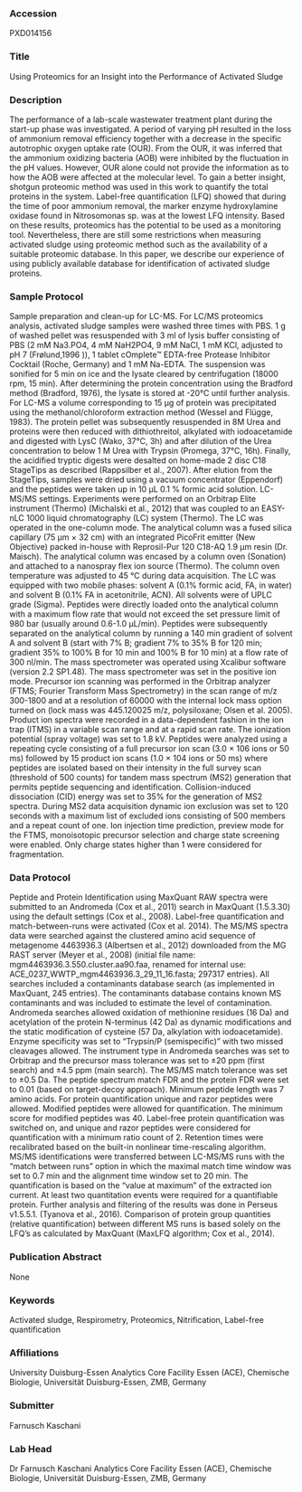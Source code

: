 ### Accession
PXD014156

### Title
Using Proteomics for an Insight into the Performance of Activated Sludge

### Description
The performance of a lab-scale wastewater treatment plant during the start-up phase was investigated. A period of varying pH resulted in the loss of ammonium removal efficiency together with a decrease in the specific autotrophic oxygen uptake rate (OUR). From the OUR, it was inferred that the ammonium oxidizing bacteria (AOB) were inhibited by the fluctuation in the pH values. However, OUR alone could not provide the information as to how the AOB were affected at the molecular level. To gain a better insight, shotgun proteomic method was used in this work to quantify the total proteins in the system. Label-free quantification (LFQ) showed that during the time of poor ammonium removal, the marker enzyme hydroxylamine oxidase found in Nitrosomonas sp. was at the lowest LFQ intensity. Based on these results, proteomics has the potential to be used as a monitoring tool. Nevertheless, there are still some restrictions when measuring activated sludge using proteomic method such as the availability of a suitable proteomic database. In this paper, we describe our experience of using publicly available database for identification of activated sludge proteins.

### Sample Protocol
Sample preparation and clean-up for LC-MS. For LC/MS proteomics analysis, activated sludge samples were washed three times with PBS. 1 g of washed pellet was resuspended with 3 ml of lysis buffer consisting of PBS (2 mM Na3.PO4, 4 mM NaH2PO4, 9 mM NaCl, 1 mM KCl, adjusted to pH 7 (Frølund,1996 )), 1 tablet cOmplete™ EDTA-free Protease Inhibitor Cocktail (Roche, Germany) and 1 mM Na-EDTA. The suspension was sonified for 5 min on ice and the lysate cleared by centrifugation (18000 rpm, 15 min). After determining the protein concentration using the Bradford method (Bradford, 1976), the lysate is stored at -20°C until further analysis. For LC-MS a volume corresponding to 15 µg of protein was precipitated using the methanol/chloroform extraction method (Wessel and Flügge, 1983). The protein pellet was subsequently resuspended in 8M Urea and proteins were then reduced with dithiothreitol, alkylated with iodoacetamide and digested with LysC (Wako, 37°C, 3h)  and after dilution of the Urea concentration to below 1 M Urea with Trypsin (Promega, 37°C, 16h). Finally, the acidified tryptic digests were desalted on home-made 2 disc C18 StageTips as described (Rappsilber et al., 2007). After elution from the StageTips, samples were dried using a vacuum concentrator (Eppendorf) and the peptides were taken up in 10 µL 0.1 % formic acid solution.  LC-MS/MS settings. Experiments were performed on an Orbitrap Elite instrument (Thermo) (Michalski et al., 2012) that was coupled to an EASY-nLC 1000 liquid chromatography (LC) system (Thermo). The LC was operated in the one-column mode. The analytical column was a fused silica capillary (75 µm × 32 cm) with an integrated PicoFrit emitter (New Objective) packed in-house with Reprosil-Pur 120 C18-AQ 1.9 µm resin (Dr. Maisch). The analytical column was encased by a column oven (Sonation) and attached to a nanospray flex ion source (Thermo). The column oven temperature was adjusted to 45 °C during data acquisition. The LC was equipped with two mobile phases: solvent A (0.1% formic acid, FA, in water) and solvent B (0.1% FA in acetonitrile, ACN). All solvents were of UPLC grade (Sigma). Peptides were directly loaded onto the analytical column with a maximum flow rate that would not exceed the set pressure limit of 980 bar (usually around 0.6-1.0 µL/min). Peptides were subsequently separated on the analytical column by running a 140 min gradient of solvent A and solvent B (start with 7% B; gradient 7% to 35% B for 120 min; gradient 35% to 100% B for 10 min and 100% B for 10 min) at a flow rate of 300 nl/min. The mass spectrometer was operated using Xcalibur software (version 2.2 SP1.48). The mass spectrometer was set in the positive ion mode. Precursor ion scanning was performed in the Orbitrap analyzer (FTMS; Fourier Transform Mass Spectrometry) in the scan range of m/z 300-1800 and at a resolution of 60000 with the internal lock mass option turned on (lock mass was 445.120025 m/z, polysiloxane; Olsen et al. 2005). Product ion spectra were recorded in a data-dependent fashion in the ion trap (ITMS) in a variable scan range and at a rapid scan rate. The ionization potential (spray voltage) was set to 1.8 kV. Peptides were analyzed using a repeating cycle consisting of a full precursor ion scan (3.0 × 106 ions or 50 ms) followed by 15 product ion scans (1.0 × 104 ions or 50 ms) where peptides are isolated based on their intensity in the full survey scan (threshold of 500 counts) for tandem mass spectrum (MS2) generation that permits peptide sequencing and identification. Collision-induced dissociation (CID) energy was set to 35% for the generation of MS2 spectra. During MS2 data acquisition dynamic ion exclusion was set to 120 seconds with a maximum list of excluded ions consisting of 500 members and a repeat count of one. Ion injection time prediction, preview mode for the FTMS, monoisotopic precursor selection and charge state screening were enabled. Only charge states higher than 1 were considered for fragmentation.

### Data Protocol
Peptide and Protein Identification using MaxQuant RAW spectra were submitted to an Andromeda (Cox et al., 2011) search in MaxQuant (1.5.3.30) using the default settings (Cox et al., 2008). Label-free quantification and match-between-runs were activated (Cox et al. 2014). The MS/MS spectra data were searched against the clustered amino acid sequence of metagenome 4463936.3 (Albertsen et al., 2012) downloaded from the MG RAST server (Meyer et al., 2008) (initial file name: mgm4463936.3.550.cluster.aa90.faa, renamed for internal use: ACE_0237_WWTP_mgm4463936.3_29_11_16.fasta; 297317 entries). All searches included a contaminants database search (as implemented in MaxQuant, 245 entries). The contaminants database contains known MS contaminants and was included to estimate the level of contamination. Andromeda searches allowed oxidation of methionine residues (16 Da) and acetylation of the protein N-terminus (42 Da) as dynamic modifications and the static modification of cysteine (57 Da, alkylation with iodoacetamide). Enzyme specificity was set to “Trypsin/P (semispecific)” with two missed cleavages allowed. The instrument type in Andromeda searches was set to Orbitrap and the precursor mass tolerance was set to ±20 ppm (first search) and ±4.5 ppm (main search). The MS/MS match tolerance was set to ±0.5 Da. The peptide spectrum match FDR and the protein FDR were set to 0.01 (based on target-decoy approach). Minimum peptide length was 7 amino acids. For protein quantification unique and razor peptides were allowed. Modified peptides were allowed for quantification. The minimum score for modified peptides was 40. Label-free protein quantification was switched on, and unique and razor peptides were considered for quantification with a minimum ratio count of 2. Retention times were recalibrated based on the built-in nonlinear time-rescaling algorithm. MS/MS identifications were transferred between LC-MS/MS runs with the “match between runs” option in which the maximal match time window was set to 0.7 min and the alignment time window set to 20 min. The quantification is based on the “value at maximum” of the extracted ion current. At least two quantitation events were required for a quantifiable protein. Further analysis and filtering of the results was done in Perseus v1.5.5.1. (Tyanova et al., 2016). Comparison of protein group quantities (relative quantification) between different MS runs is based solely on the LFQ’s as calculated by MaxQuant (MaxLFQ algorithm; Cox et al., 2014).

### Publication Abstract
None

### Keywords
Activated sludge, Respirometry, Proteomics, Nitrification, Label-free quantification

### Affiliations
University Duisburg-Essen
Analytics Core Facility Essen (ACE), Chemische Biologie, Universität Duisburg-Essen, ZMB, Germany

### Submitter
Farnusch Kaschani

### Lab Head
Dr Farnusch Kaschani
Analytics Core Facility Essen (ACE), Chemische Biologie, Universität Duisburg-Essen, ZMB, Germany



